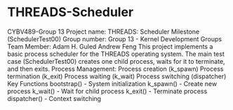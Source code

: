 # THREADS-Scheduler
CYBV489-Group 13
Project name: THREADS: Scheduler Milestone (SchedulerTest00)
Group number: Group 13 - Kernel Development Groups
Team Member: Adam H. Guled   Andrew Feng
This project implements a basic process scheduler for the THREADS operating system. The main test case (SchedulerTest00) creates one child process, waits for it to terminate, and then exits.
Process Management:
Process creation (k_spawn)
Process termination (k_exit)
Process waiting (k_wait)
Process switching (dispatcher)
Key Functions
bootstrap() - System initialization
k_spawn() - Create new process
k_wait() - Wait for child process
k_exit() - Terminate process
dispatcher() - Context switching
